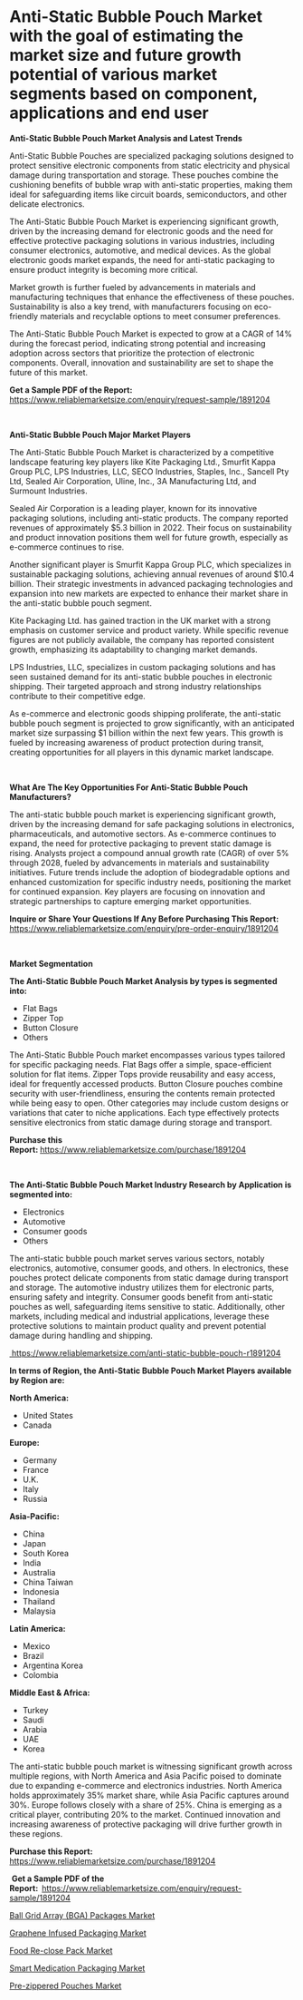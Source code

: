 <p><h1>Anti-Static Bubble Pouch Market with the goal of estimating the market size and future growth potential of various market segments based on component, applications and end user</h1></p><p><strong>Anti-Static Bubble Pouch Market Analysis and Latest Trends</strong></p>
<p><p>Anti-Static Bubble Pouches are specialized packaging solutions designed to protect sensitive electronic components from static electricity and physical damage during transportation and storage. These pouches combine the cushioning benefits of bubble wrap with anti-static properties, making them ideal for safeguarding items like circuit boards, semiconductors, and other delicate electronics.</p><p>The Anti-Static Bubble Pouch Market is experiencing significant growth, driven by the increasing demand for electronic goods and the need for effective protective packaging solutions in various industries, including consumer electronics, automotive, and medical devices. As the global electronic goods market expands, the need for anti-static packaging to ensure product integrity is becoming more critical. </p><p>Market growth is further fueled by advancements in materials and manufacturing techniques that enhance the effectiveness of these pouches. Sustainability is also a key trend, with manufacturers focusing on eco-friendly materials and recyclable options to meet consumer preferences.</p><p>The Anti-Static Bubble Pouch Market is expected to grow at a CAGR of 14% during the forecast period, indicating strong potential and increasing adoption across sectors that prioritize the protection of electronic components. Overall, innovation and sustainability are set to shape the future of this market.</p></p>
<p><strong>Get a Sample PDF of the Report:&nbsp;</strong> <a href="https://www.reliablemarketsize.com/enquiry/request-sample/1891204?utm_campaign=2130&utm_medium=2&utm_source=Github&utm_content=ia&utm_term=28032025&utm_id=anti-static-bubble-pouch">https://www.reliablemarketsize.com/enquiry/request-sample/1891204</a></p>
<p>&nbsp;</p>
<p><strong>Anti-Static Bubble Pouch Major Market Players</strong></p>
<p><p>The Anti-Static Bubble Pouch Market is characterized by a competitive landscape featuring key players like Kite Packaging Ltd., Smurfit Kappa Group PLC, LPS Industries, LLC, SECO Industries, Staples, Inc., Sancell Pty Ltd, Sealed Air Corporation, Uline, Inc., 3A Manufacturing Ltd, and Surmount Industries. </p><p>Sealed Air Corporation is a leading player, known for its innovative packaging solutions, including anti-static products. The company reported revenues of approximately $5.3 billion in 2022. Their focus on sustainability and product innovation positions them well for future growth, especially as e-commerce continues to rise.</p><p>Another significant player is Smurfit Kappa Group PLC, which specializes in sustainable packaging solutions, achieving annual revenues of around $10.4 billion. Their strategic investments in advanced packaging technologies and expansion into new markets are expected to enhance their market share in the anti-static bubble pouch segment.</p><p>Kite Packaging Ltd. has gained traction in the UK market with a strong emphasis on customer service and product variety. While specific revenue figures are not publicly available, the company has reported consistent growth, emphasizing its adaptability to changing market demands.</p><p>LPS Industries, LLC, specializes in custom packaging solutions and has seen sustained demand for its anti-static bubble pouches in electronic shipping. Their targeted approach and strong industry relationships contribute to their competitive edge.</p><p>As e-commerce and electronic goods shipping proliferate, the anti-static bubble pouch segment is projected to grow significantly, with an anticipated market size surpassing $1 billion within the next few years. This growth is fueled by increasing awareness of product protection during transit, creating opportunities for all players in this dynamic market landscape.</p></p>
<p>&nbsp;</p>
<p><strong>What Are The Key Opportunities For Anti-Static Bubble Pouch Manufacturers?</strong></p>
<p><p>The anti-static bubble pouch market is experiencing significant growth, driven by the increasing demand for safe packaging solutions in electronics, pharmaceuticals, and automotive sectors. As e-commerce continues to expand, the need for protective packaging to prevent static damage is rising. Analysts project a compound annual growth rate (CAGR) of over 5% through 2028, fueled by advancements in materials and sustainability initiatives. Future trends include the adoption of biodegradable options and enhanced customization for specific industry needs, positioning the market for continued expansion. Key players are focusing on innovation and strategic partnerships to capture emerging market opportunities.</p></p>
<p><strong>Inquire or Share Your Questions If Any Before Purchasing This Report:</strong> <a href="https://www.reliablemarketsize.com/enquiry/pre-order-enquiry/1891204?utm_campaign=2130&utm_medium=2&utm_source=Github&utm_content=ia&utm_term=28032025&utm_id=anti-static-bubble-pouch">https://www.reliablemarketsize.com/enquiry/pre-order-enquiry/1891204</a></p>
<p>&nbsp;</p>
<p><strong>Market Segmentation</strong></p>
<p><strong>The Anti-Static Bubble Pouch Market Analysis by types is segmented into:</strong></p>
<p><ul><li>Flat Bags</li><li>Zipper Top</li><li>Button Closure</li><li>Others</li></ul></p>
<p><p>The Anti-Static Bubble Pouch market encompasses various types tailored for specific packaging needs. Flat Bags offer a simple, space-efficient solution for flat items. Zipper Tops provide reusability and easy access, ideal for frequently accessed products. Button Closure pouches combine security with user-friendliness, ensuring the contents remain protected while being easy to open. Other categories may include custom designs or variations that cater to niche applications. Each type effectively protects sensitive electronics from static damage during storage and transport.</p></p>
<p><strong>Purchase this Report:&nbsp;</strong><a href="https://www.reliablemarketsize.com/purchase/1891204?utm_campaign=2130&utm_medium=2&utm_source=Github&utm_content=ia&utm_term=28032025&utm_id=anti-static-bubble-pouch">https://www.reliablemarketsize.com/purchase/1891204</a></p>
<p>&nbsp;</p>
<p><strong>The Anti-Static Bubble Pouch Market Industry Research by Application is segmented into:</strong></p>
<p><ul><li>Electronics</li><li>Automotive</li><li>Consumer goods</li><li>Others</li></ul></p>
<p><p>The anti-static bubble pouch market serves various sectors, notably electronics, automotive, consumer goods, and others. In electronics, these pouches protect delicate components from static damage during transport and storage. The automotive industry utilizes them for electronic parts, ensuring safety and integrity. Consumer goods benefit from anti-static pouches as well, safeguarding items sensitive to static. Additionally, other markets, including medical and industrial applications, leverage these protective solutions to maintain product quality and prevent potential damage during handling and shipping.</p></p>
<p><a href="https://www.reliablemarketsize.com/anti-static-bubble-pouch-r1891204?utm_campaign=2130&utm_medium=2&utm_source=Github&utm_content=ia&utm_term=28032025&utm_id=anti-static-bubble-pouch">&nbsp;https://www.reliablemarketsize.com/anti-static-bubble-pouch-r1891204</a></p>
<p><strong>In terms of Region, the Anti-Static Bubble Pouch Market Players available by Region are:</strong></p>
<p>
    <p> <strong> North America: </strong>
        <ul>
            <li>United States</li>
            <li>Canada</li>
        </ul>
        </p> 
    <p> <strong> Europe: </strong>
        <ul>
            <li>Germany</li>
            <li>France</li>
            <li>U.K.</li>
            <li>Italy</li>
            <li>Russia</li>
        </ul>
        </p> 
    <p> <strong> Asia-Pacific: </strong>
        <ul>
            <li>China</li>
            <li>Japan</li>
            <li>South Korea</li>
            <li>India</li>
            <li>Australia</li>
            <li>China Taiwan</li>
            <li>Indonesia</li>
            <li>Thailand</li>
            <li>Malaysia</li>
        </ul>
        </p> 
    <p> <strong> Latin America: </strong>
        <ul>
            <li>Mexico</li>
            <li>Brazil</li>
            <li>Argentina Korea</li>
            <li>Colombia</li>
        </ul>
        </p> 
    <p> <strong> Middle East & Africa: </strong>
        <ul>
            <li>Turkey</li>
            <li>Saudi</li>
            <li>Arabia</li>
            <li>UAE</li>
            <li>Korea</li>
        </ul>
    </p>
    </p>
<p><p>The anti-static bubble pouch market is witnessing significant growth across multiple regions, with North America and Asia Pacific poised to dominate due to expanding e-commerce and electronics industries. North America holds approximately 35% market share, while Asia Pacific captures around 30%. Europe follows closely with a share of 25%. China is emerging as a critical player, contributing 20% to the market. Continued innovation and increasing awareness of protective packaging will drive further growth in these regions.</p></p>
<p><strong>Purchase this Report: </strong><a href="https://www.reliablemarketsize.com/purchase/1891204?utm_campaign=2130&utm_medium=2&utm_source=Github&utm_content=ia&utm_term=28032025&utm_id=anti-static-bubble-pouch">https://www.reliablemarketsize.com/purchase/1891204</a></p>
<p>&nbsp;<strong>Get a Sample PDF of the Report:&nbsp;&nbsp;</strong><a href="https://www.reliablemarketsize.com/enquiry/request-sample/1891204?utm_campaign=2130&utm_medium=2&utm_source=Github&utm_content=ia&utm_term=28032025&utm_id=anti-static-bubble-pouch">https://www.reliablemarketsize.com/enquiry/request-sample/1891204</a></p>
<p><strong></strong></p>
<p><p><a href="https://github.com/wraggfomath/Market-Research-Report-List-1/blob/main/ball-grid-array-bga-packages-market.md?utm_campaign=2130&utm_medium=2&utm_source=Github&utm_content=ia&utm_term=28032025&utm_id=anti-static-bubble-pouch">Ball Grid Array (BGA) Packages Market</a></p><p><a href="https://github.com/gfellcincot4/Market-Research-Report-List-1/blob/main/graphene-infused-packaging-market.md?utm_campaign=2130&utm_medium=2&utm_source=Github&utm_content=ia&utm_term=28032025&utm_id=anti-static-bubble-pouch">Graphene Infused Packaging Market</a></p><p><a href="https://github.com/haagarocapmj/Market-Research-Report-List-1/blob/main/food-re-close-pack-market.md?utm_campaign=2130&utm_medium=2&utm_source=Github&utm_content=ia&utm_term=28032025&utm_id=anti-static-bubble-pouch">Food Re-close Pack Market</a></p><p><a href="https://github.com/fallalenoswG/Market-Research-Report-List-1/blob/main/smart-medication-packaging-market.md?utm_campaign=2130&utm_medium=2&utm_source=Github&utm_content=ia&utm_term=28032025&utm_id=anti-static-bubble-pouch">Smart Medication Packaging Market</a></p><p><a href="https://github.com/countpapajwp/Market-Research-Report-List-1/blob/main/pre-zippered-pouches-market.md?utm_campaign=2130&utm_medium=2&utm_source=Github&utm_content=ia&utm_term=28032025&utm_id=anti-static-bubble-pouch">Pre-zippered Pouches Market</a></p></p>